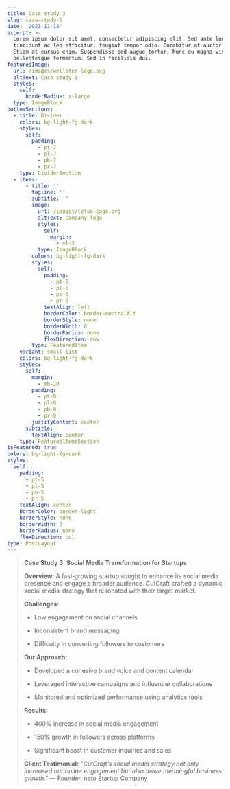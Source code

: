 ```yaml
---
title: Case study 3
slug: case-study-3
date: '2021-11-18'
excerpt: >-
  Lorem ipsum dolor sit amet, consectetur adipiscing elit. Sed ante lorem,
  tincidunt ac leo efficitur, feugiat tempor odio. Curabitur at auctor sapien.
  Etiam at cursus enim. Suspendisse sed augue tortor. Nunc eu magna vitae lorem
  pellentesque fermentum. Sed in facilisis dui.
featuredImage:
  url: /images/wellster-logo.svg
  altText: Case study 3
  styles:
    self:
      borderRadius: x-large
  type: ImageBlock
bottomSections:
  - title: Divider
    colors: bg-light-fg-dark
    styles:
      self:
        padding:
          - pt-7
          - pl-7
          - pb-7
          - pr-7
    type: DividerSection
  - items:
      - title: ''
        tagline: ''
        subtitle: ''
        image:
          url: /images/telus-logo.svg
          altText: Company logo
          styles:
            self:
              margin:
                - ml-3
          type: ImageBlock
        colors: bg-light-fg-dark
        styles:
          self:
            padding:
              - pt-6
              - pl-6
              - pb-6
              - pr-6
            textAlign: left
            borderColor: border-neutralAlt
            borderStyle: none
            borderWidth: 0
            borderRadius: none
            flexDirection: row
        type: FeaturedItem
    variant: small-list
    colors: bg-light-fg-dark
    styles:
      self:
        margin:
          - mb-20
        padding:
          - pt-0
          - pl-0
          - pb-0
          - pr-0
        justifyContent: center
      subtitle:
        textAlign: center
    type: FeaturedItemsSection
isFeatured: true
colors: bg-light-fg-dark
styles:
  self:
    padding:
      - pt-5
      - pl-5
      - pb-5
      - pr-5
    textAlign: center
    borderColor: border-light
    borderStyle: none
    borderWidth: 0
    borderRadius: none
    flexDirection: col
type: PostLayout
---
```

> **Case Study 3: Social Media Transformation for Startups**
>
> **Overview:**
> A fast‑growing startup sought to enhance its social media presence and engage a broader audience. CutCraft crafted a dynamic social media strategy that resonated with their target market.
>
> **Challenges:**
>
> *   Low engagement on social channels
>
> *   Inconsistent brand messaging
>
> *   Difficulty in converting followers to customers
>
> **Our Approach:**
>
> *   Developed a cohesive brand voice and content calendar
>
> *   Leveraged interactive campaigns and influencer collaborations
>
> *   Monitored and optimized performance using analytics tools
>
> **Results:**
>
> *   400% increase in social media engagement
>
> *   150% growth in followers across platforms
>
> *   Significant boost in customer inquiries and sales
>
> **Client Testimonial:**
> *"CutCraft’s social media strategy not only increased our online engagement but also drove meaningful business growth."*
> — Founder, neto Startup Company
>
>
>
>


